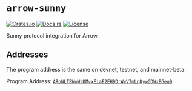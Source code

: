 # `arrow-sunny`

[![Crates.io](https://img.shields.io/crates/v/arrow-sunny)](https://crates.io/crates/arrow-sunny)
[![Docs.rs](https://docs.rs/arrow-sunny/badge.svg)](https://docs.rs/arrow-sunny)
[![License](https://img.shields.io/badge/license-AGPL%203.0-blue)](https://github.com/arrowprotocol/arrow/blob/master/LICENSE.md)

Sunny protocol integration for Arrow.

## Addresses

The program address is the same on devnet, testnet, and mainnet-beta.

Program Address: [`ARoWLTBWoWrKMvxEiaE2EH9DrWyV7mLpKywGDWxBGeq9`](https://explorer.solana.com/address/ARoWLTBWoWrKMvxEiaE2EH9DrWyV7mLpKywGDWxBGeq9)
